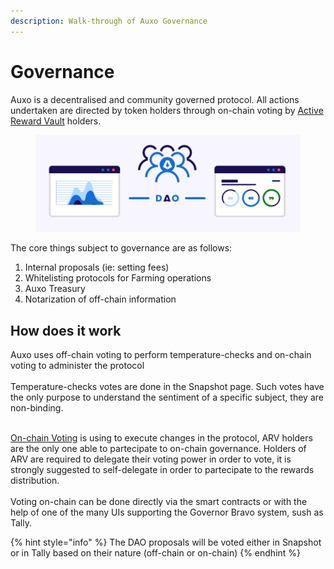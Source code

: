 ```yaml
---
description: Walk-through of Auxo Governance
---
```


# Governance

Auxo is a decentralised and community governed protocol. All actions undertaken are directed by token holders through on-chain voting by [Active Reward Vault](../products-and-services/rewards-vaults/arv-active-rewards-vault.md) holders.

<figure><img src="../.gitbook/assets/Screenshot 2023-04-04 at 17.42.27.png" alt=""><figcaption></figcaption></figure>

The core things subject to governance are as follows:

1. Internal proposals (ie: setting fees)
2. Whitelisting protocols for Farming operations
3. Auxo Treasury
4. Notarization of off-chain information



## How does it work

Auxo uses off-chain voting to perform temperature-checks and on-chain voting to administer the protocol\
\
Temperature-checks votes are done in the Snapshot page. Such votes have the only purpose to understand the sentiment of a specific subject, they are non-binding.

\
[On-chain Voting](../governance/on-chain-voting.md) is using to execute changes in the protocol, ARV holders are the only one able to partecipate to on-chain governance. Holders of ARV are required to delegate their voting power in order to vote, it is strongly suggested to self-delegate in order to partecipate to the rewards distribution. \
\
Voting on-chain can be done directly via the smart contracts or with the help of one of the many UIs supporting the Governor Bravo system, sush as Tally.

{% hint style="info" %}
The DAO proposals will be voted either in Snapshot or in Tally based on their nature (off-chain or on-chain)
{% endhint %}



